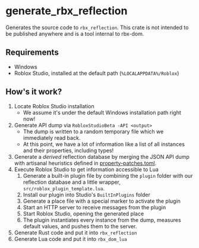 # generate\_rbx\_reflection
Generates the source code to `rbx_reflection`. This crate is not intended to be published anywhere and is a tool internal to rbx-dom.

## Requirements
* Windows
* Roblox Studio, installed at the default path (`%LOCALAPPDATA%/Roblox`)

## How's it work?
1. Locate Roblox Studio installation
	- We assume it's under the default Windows installation path right now!
2. Generate API dump via `RobloxStudioBeta -API <output>`
	- The dump is written to a random temporary file which we immediately read back.
	- At this point, we have a lot of information like a list of all instances and their properties, including types!
3. Generate a _derived_ reflection database by merging the JSON API dump with artisanal heuristics defined in [property-patches.toml](property-patches.toml).
4. Execute Roblox Studio to get information accessible to Lua
	1. Generate a built-in plugin file by combining the `plugin` folder with our reflection database and a little wrapper, `src/roblox_plugin_template.lua`.
	2. Install our plugin into Studio's `BuiltInPlugins` folder
	3. Generate a place file with a special marker to activate the plugin
	4. Start an HTTP server to receive messages from the plugin
	5. Start Roblox Studio, opening the generated place
	6. The plugin instantiates every instance from the dump, measures default values, and pushes them to the server.
5. Generate Rust code and put it into `rbx_reflection`
6. Generate Lua code and put it into `rbx_dom_lua`